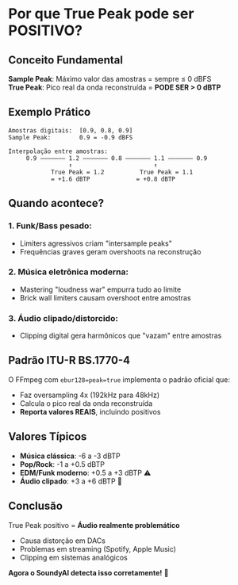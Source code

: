 # Por que True Peak pode ser POSITIVO?

## Conceito Fundamental

**Sample Peak**: Máximo valor das amostras = sempre ≤ 0 dBFS  
**True Peak**: Pico real da onda reconstruída = **PODE SER > 0 dBTP**

## Exemplo Prático

```
Amostras digitais:  [0.9, 0.8, 0.9] 
Sample Peak:        0.9 = -0.9 dBFS

Interpolação entre amostras:
     0.9 ——————— 1.2 ——————— 0.8 ——————— 1.1 ——————— 0.9
                 ↑                       ↑
            True Peak = 1.2          True Peak = 1.1
            = +1.6 dBTP             = +0.8 dBTP
```

## Quando acontece?

### 1. **Funk/Bass pesado**: 
- Limiters agressivos criam "intersample peaks"
- Frequências graves geram overshoots na reconstrução

### 2. **Música eletrônica moderna**:
- Mastering "loudness war" empurra tudo ao limite
- Brick wall limiters causam overshoot entre amostras

### 3. **Áudio clipado/distorcido**:
- Clipping digital gera harmônicos que "vazam" entre amostras

## Padrão ITU-R BS.1770-4

O FFmpeg com `ebur128=peak=true` implementa o padrão oficial que:
- Faz oversampling 4x (192kHz para 48kHz)
- Calcula o pico real da onda reconstruída
- **Reporta valores REAIS**, incluindo positivos

## Valores Típicos

- **Música clássica**: -6 a -3 dBTP
- **Pop/Rock**: -1 a +0.5 dBTP  
- **EDM/Funk moderno**: +0.5 a +3 dBTP ⚠️
- **Áudio clipado**: +3 a +6 dBTP 🚨

## Conclusão

True Peak positivo = **Áudio realmente problemático**
- Causa distorção em DACs
- Problemas em streaming (Spotify, Apple Music)
- Clipping em sistemas analógicos

**Agora o SoundyAI detecta isso corretamente!** 🎯
